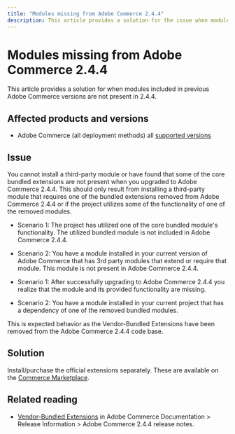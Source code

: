 ```yaml
---
title: "Modules missing from Adobe Commerce 2.4.4"
description: This article provides a solution for the issue when modules included in previous Adobe Commerce versions are not present in 2.4.4.
---
```


# Modules missing from Adobe Commerce 2.4.4

This article provides a solution for when modules included in previous Adobe Commerce versions are not present in 2.4.4.

## Affected products and versions

* Adobe Commerce (all deployment methods) all  [supported versions](https://www.adobe.com/content/dam/cc/en/legal/terms/enterprise/pdfs/Adobe-Commerce-Software-Lifecycle-Policy.pdf)

## Issue

You cannot install a third-party module or have found that some of the core bundled extensions are not present when you upgraded to Adobe Commerce 2.4.4. This should only result from installing a third-party module that requires one of the bundled extensions removed from Adobe Commerce 2.4.4 or if the project utilizes some of the functionality of one of the removed modules.

* Scenario 1: The project has utilized one of the core bundled module's functionality. The utilized bundled module is not included in Adobe Commerce 2.4.4. 

* Scenario 2: You have a module installed in your current version of Adobe Commerce that has 3rd party modules that extend or require that module. This module is not present in Adobe Commerce 2.4.4. 

* Scenario 1: After successfully upgrading to Adobe Commerce 2.4.4 you realize that the module and its provided functionality are missing.

* Scenario 2: You have a module installed in your current project that has a dependency of one of the removed bundled modules.

This is expected behavior as the Vendor-Bundled Extensions have been removed from the Adobe Commerce 2.4.4 code base. 

## Solution

Install/purchase the official extensions separately. These are available on the [Commerce Marketplace](https://marketplace.magento.com/extensions.html).

## Related reading

* [Vendor-Bundled Extensions](https://experienceleague.adobe.com/docs/commerce-operations/release/notes/adobe-commerce/2-4-4.html?lang=en#vendor-bundled-extensions) in Adobe Commerce Documentation > Release Information > Adobe Commerce 2.4.4 release notes.
